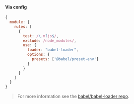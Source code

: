 #### Via config

```js title="JavaScript"
{
  module: {
    rules: [
      {
        test: /\.m?js$/,
        exclude: /node_modules/,
        use: {
          loader: "babel-loader",
          options: {
            presets: ['@babel/preset-env']
          }
        }
      }
    ]
  }
}
```

<blockquote class="babel-callout babel-callout-info">
  <p>
    For more information see the <a href="https://github.com/babel/babel-loader">babel/babel-loader repo</a>.
  </p>
</blockquote>
